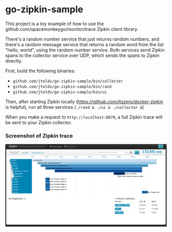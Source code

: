 go-zipkin-sample
===========

This project is a toy example of how to use the
github.com/spacemonkeygo/monitor/trace Zipkin client library.

There's a random number service that just returns random numbers, and there's
a random message service that returns a random word from the list
"hello, world", using the random number service. Both services send Zipkin
spans to the collector service over UDP, which sends the spans to Zipkin
directly.

First, build the following binaries:
* `github.com/jtolds/go-zipkin-sample/bin/collector`
* `github.com/jtolds/go-zipkin-sample/bin/rand`
* `github.com/jtolds/go-zipkin-sample/bin/ui`

Then, after starting Zipkin locally (https://github.com/itszero/docker-zipkin
is helpful), run all three services (`./rand & ./ui & ./collector &`)

When you make a request to `http://localhost:8079`, a full Zipkin trace will
be sent to your Zipkin collector.

### Screenshot of Zipkin trace

![Screenshot](/screenshot.png)
